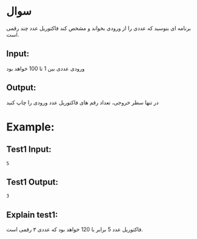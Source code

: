 # سوال

برنامه ای بنوسید که عددی را از ورودی بخواند و مشخص کند فاکتوریل عدد چند رقمی است.

## Input:

ورودی عددی بین 1 تا 100 خواهد بود

## Output:

در تنها سطر خروجی، تعداد رقم های فاکتوریل عدد ورودی را چاپ کنید

# Example:
## Test1 Input:
```
5
```
## Test1 Output:
```
3
```
## Explain test1:
فاکتوریل عدد 5 برابر با 120 خواهد بود که عددی ۳ رقمی است.